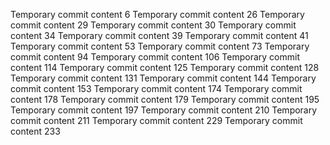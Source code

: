 Temporary commit content 6
Temporary commit content 26
Temporary commit content 29
Temporary commit content 30
Temporary commit content 34
Temporary commit content 39
Temporary commit content 41
Temporary commit content 53
Temporary commit content 73
Temporary commit content 94
Temporary commit content 106
Temporary commit content 114
Temporary commit content 125
Temporary commit content 128
Temporary commit content 131
Temporary commit content 144
Temporary commit content 153
Temporary commit content 174
Temporary commit content 178
Temporary commit content 179
Temporary commit content 195
Temporary commit content 197
Temporary commit content 210
Temporary commit content 211
Temporary commit content 229
Temporary commit content 233
